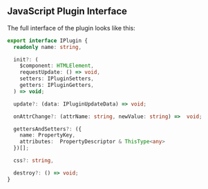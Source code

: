 ## JavaScript Plugin Interface

The full interface of the plugin looks like this:

```typescript
export interface IPlugin {
  readonly name: string,

  init?: (
    $component: HTMLElement,
    requestUpdate: () => void,
    setters: IPluginSetters,
    getters: IPluginGetters,
  ) => void;

  update?: (data: IPluginUpdateData) => void;

  onAttrChange?: (attrName: string, newValue: string) =>  void;

  gettersAndSetters?: ({
    name: PropertyKey,
    attributes:  PropertyDescriptor & ThisType<any>
  })[];

  css?: string,

  destroy?: () => void;
}
```